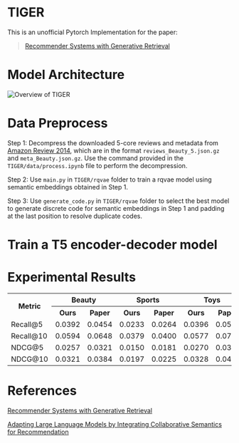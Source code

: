 # TIGER
This is an unofficial Pytorch Implementation for the paper:

>[Recommender Systems with Generative Retrieval](https://arxiv.org/pdf/2305.05065)

# Model Architecture
![Overview of TIGER](image.png "TIGER")

# Data Preprocess

Step 1: Decompress the downloaded 5-core reviews and metadata from [Amazon Review 2014](https://cseweb.ucsd.edu/~jmcauley/datasets/amazon/links.html), which are in the format `reviews_Beauty_5.json.gz` and `meta_Beauty.json.gz`. Use the command provided in the `TIGER/data/process.ipynb` file to perform the decompression.

Step 2: Use `main.py` in `TIGER/rqvae` folder to train a rqvae model using semantic embeddings obtained in Step 1.

Step 3: Use `generate_code.py` in `TIGER/rqvae` folder to select the best model to generate discrete code for semantic embeddings in Step 1 and padding at the last position to resolve duplicate codes.

# Train a T5 encoder-decoder model

# Experimental Results
<table>
  <tr>
    <th rowspan="2">Metric</th>
    <th colspan="2">Beauty</th>
    <th colspan="2">Sports</th>
    <th colspan="2">Toys</th>
  </tr>
  <tr>
    <th>Ours</th>
    <th>Paper</th>
    <th>Ours</th>
    <th>Paper</th>
    <th>Ours</th>
    <th>Paper</th>
  </tr>
  <tr>
    <td>Recall@5</td>
    <td>0.0392</td>
    <td>0.0454</td>
    <td>0.0233</td>
    <td>0.0264</td>
    <td>0.0396</td>
    <td>0.0521</td>
  </tr>
  <tr>
    <td>Recall@10</td>
    <td>0.0594</td>
    <td>0.0648</td>
    <td>0.0379</td>
    <td>0.0400</td>
    <td>0.0577</td>
    <td>0.0712</td>
  </tr>
  <tr>
    <td>NDCG@5</td>
    <td>0.0257</td>
    <td>0.0321</td>
    <td>0.0150</td>
    <td>0.0181</td>
    <td>0.0270</td>
    <td>0.0371</td>
  </tr>
  <tr>
    <td>NDCG@10</td>
    <td>0.0321</td>
    <td>0.0384</td>
    <td>0.0197</td>
    <td>0.0225</td>
    <td>0.0328</td>
    <td>0.0432</td>
  </tr>
</table>



# References
[Recommender Systems with Generative Retrieval](https://arxiv.org/pdf/2305.05065)

[Adapting Large Language Models by Integrating Collaborative Semantics for Recommendation](https://ieeexplore.ieee.org/stamp/stamp.jsp?tp=&arnumber=10597986)
